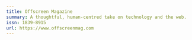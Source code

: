 ```yaml
---
title: Offscreen Magazine
summary: A thoughtful, human-centred take on technology and the web.
issn: 1839-8915
url: https://www.offscreenmag.com
---
```

